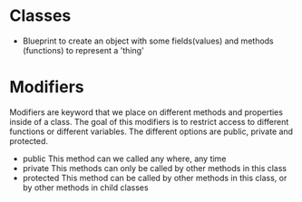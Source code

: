 # Classes

- Blueprint to create an object with some fields(values) and methods (functions) to represent a 'thing'

# Modifiers

Modifiers are keyword that we place on different methods and properties inside of a class.
The goal of this modifiers is to restrict access to different functions or different variables. The different options are public, private and protected.

- public
  This method can we called any where, any time
- private
  This methods can only be called by other methods in this class
- protected
  This method can be called by other methods in this class, or by other methods in child classes
